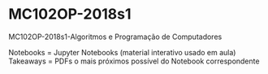# MC102OP-2018s1
MC102OP-2018s1-Algoritmos e Programação de Computadores

Notebooks = Jupyter Notebooks (material interativo usado em aula)
Takeaways = PDFs o mais próximos possível do Notebook correspondente
